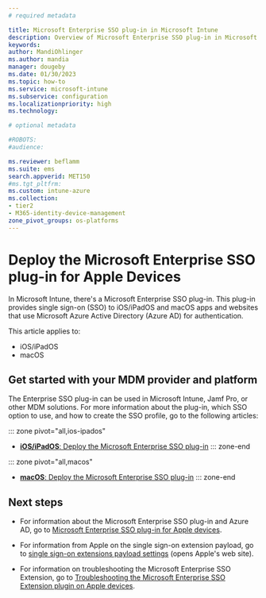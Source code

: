 ```yaml
---
# required metadata

title: Microsoft Enterprise SSO plug-in in Microsoft Intune
description: Overview of Microsoft Enterprise SSO plug-in in Microsoft Intune, Jamf Pro and other MDM solution providers. The Enterprise SSO plug-in is available on iOS/iPadOS and macOS devices.
keywords:
author: MandiOhlinger
ms.author: mandia
manager: dougeby
ms.date: 01/30/2023
ms.topic: how-to
ms.service: microsoft-intune
ms.subservice: configuration
ms.localizationpriority: high
ms.technology:

# optional metadata

#ROBOTS:
#audience:

ms.reviewer: beflamm
ms.suite: ems
search.appverid: MET150
#ms.tgt_pltfrm:
ms.custom: intune-azure
ms.collection:
- tier2
- M365-identity-device-management
zone_pivot_groups: os-platforms
---
```


# Deploy the Microsoft Enterprise SSO plug-in for Apple Devices

In Microsoft Intune, there's a Microsoft Enterprise SSO plug-in. This plug-in provides single sign-on (SSO) to iOS/iPadOS and macOS apps and websites that use Microsoft Azure Active Directory (Azure AD) for authentication.

This article applies to:

- iOS/iPadOS
- macOS

## Get started with your MDM provider and platform

The Enterprise SSO plug-in can be used in Microsoft Intune, Jamf Pro, or other MDM solutions. For more information about the plug-in, which SSO option to use, and how to create the SSO profile, go to the following articles:

::: zone pivot="all,ios-ipados"
- [**iOS/iPadOS**: Deploy the Microsoft Enterprise SSO plug-in](./use-enterprise-sso-plug-in-ios-ipados-with-intune.md)
::: zone-end

::: zone pivot="all,macos"
- [**macOS**: Deploy the Microsoft Enterprise SSO plug-in](./use-enterprise-sso-plug-in-macos-with-intune.md)
::: zone-end

## Next steps

- For information about the Microsoft Enterprise SSO plug-in and Azure AD, go to [Microsoft Enterprise SSO plug-in for Apple devices](/azure/active-directory/develop/apple-sso-plugin).

- For information from Apple on the single sign-on extension payload, go to [single sign-on extensions payload settings](https://support.apple.com/guide/deployment/single-sign-on-payload-settings-dep7a81f07b/web) (opens Apple's web site).

- For information on troubleshooting the Microsoft Enterprise SSO Extension, go to [Troubleshooting the Microsoft Enterprise SSO Extension plugin on Apple devices](/azure/active-directory/devices/troubleshoot-mac-sso-extension-plugin).
